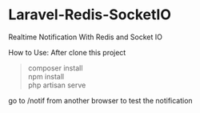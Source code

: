 # Laravel-Redis-SocketIO
Realtime Notification With Redis and Socket IO

How to Use:
  After clone this project

> composer install <br>
> npm install <br>
> php artisan serve <br>


go to /notif from another browser to test the notification
